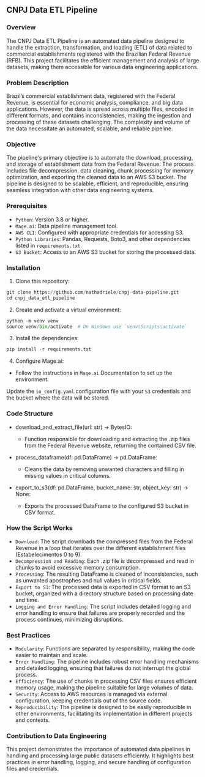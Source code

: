 ## CNPJ Data ETL Pipeline

### Overview
The CNPJ Data ETL Pipeline is an automated data pipeline designed to handle the extraction, transformation, and loading (ETL) of data related to commercial establishments registered with the Brazilian Federal Revenue (RFB). This project facilitates the efficient management and analysis of large datasets, making them accessible for various data engineering applications.

### Problem Description
Brazil’s commercial establishment data, registered with the Federal Revenue, is essential for economic analysis, compliance, and big data applications. However, the data is spread across multiple files, encoded in different formats, and contains inconsistencies, making the ingestion and processing of these datasets challenging. The complexity and volume of the data necessitate an automated, scalable, and reliable pipeline.

### Objective
The pipeline's primary objective is to automate the download, processing, and storage of establishment data from the Federal Revenue. The process includes file decompression, data cleaning, chunk processing for memory optimization, and exporting the cleaned data to an AWS S3 bucket. The pipeline is designed to be scalable, efficient, and reproducible, ensuring seamless integration with other data engineering systems.

### Prerequisites
- `Python`: Version 3.8 or higher.
- `Mage.ai`: Data pipeline management tool.
- `AWS CLI`: Configured with appropriate credentials for accessing S3.
- `Python Libraries`: Pandas, Requests, Boto3, and other dependencies listed in `requirements.txt`.
- `S3 Bucket`: Access to an AWS S3 bucket for storing the processed data.

### Installation
1. Clone this repository:

```py
git clone https://github.com/nathadriele/cnpj-data-pipeline.git
cd cnpj_data_etl_pipeline
```

2. Create and activate a virtual environment:

```py
python -m venv venv
source venv/bin/activate  # On Windows use `venv\Scripts\activate`
```

3. Install the dependencies:

```py
pip install -r requirements.txt
```

4. Configure Mage.ai:

- Follow the instructions in `Mage.ai` Documentation to set up the environment.

Update the `io_config.yaml` configuration file with your `S3` credentials and the bucket where the data will be stored.

### Code Structure

- download_and_extract_file(url: str) -> BytesIO:
    - Function responsible for downloading and extracting the .zip files from the Federal Revenue website, returning the contained CSV file.

- process_dataframe(df: pd.DataFrame) -> pd.DataFrame:
    - Cleans the data by removing unwanted characters and filling in missing values in critical columns.

- export_to_s3(df: pd.DataFrame, bucket_name: str, object_key: str) -> None:
    - Exports the processed DataFrame to the configured S3 bucket in CSV format.

### How the Script Works

- `Download`: The script downloads the compressed files from the Federal Revenue in a loop that iterates over the different establishment files (Estabelecimentos 0 to 9).
- `Decompression and Reading`: Each .zip file is decompressed and read in chunks to avoid excessive memory consumption.
- `Processing`: The resulting DataFrame is cleaned of inconsistencies, such as unwanted apostrophes and null values in critical fields.
- `Export to S3`: The processed data is exported in CSV format to an S3 bucket, organized with a directory structure based on processing date and time.
- `Logging and Error Handling`: The script includes detailed logging and error handling to ensure that failures are properly recorded and the process continues, minimizing disruptions.

### Best Practices

- `Modularity`: Functions are separated by responsibility, making the code easier to maintain and scale.
- `Error Handling`: The pipeline includes robust error handling mechanisms and detailed logging, ensuring that failures do not interrupt the global process.
- `Efficiency`: The use of chunks in processing CSV files ensures efficient memory usage, making the pipeline suitable for large volumes of data.
- `Security`: Access to AWS resources is managed via external configuration, keeping credentials out of the source code.
- `Reproducibility`: The pipeline is designed to be easily reproducible in other environments, facilitating its implementation in different projects and contexts.

### Contribution to Data Engineering

This project demonstrates the importance of automated data pipelines in handling and processing large public datasets efficiently. It highlights best practices in error handling, logging, and secure handling of configuration files and credentials.
